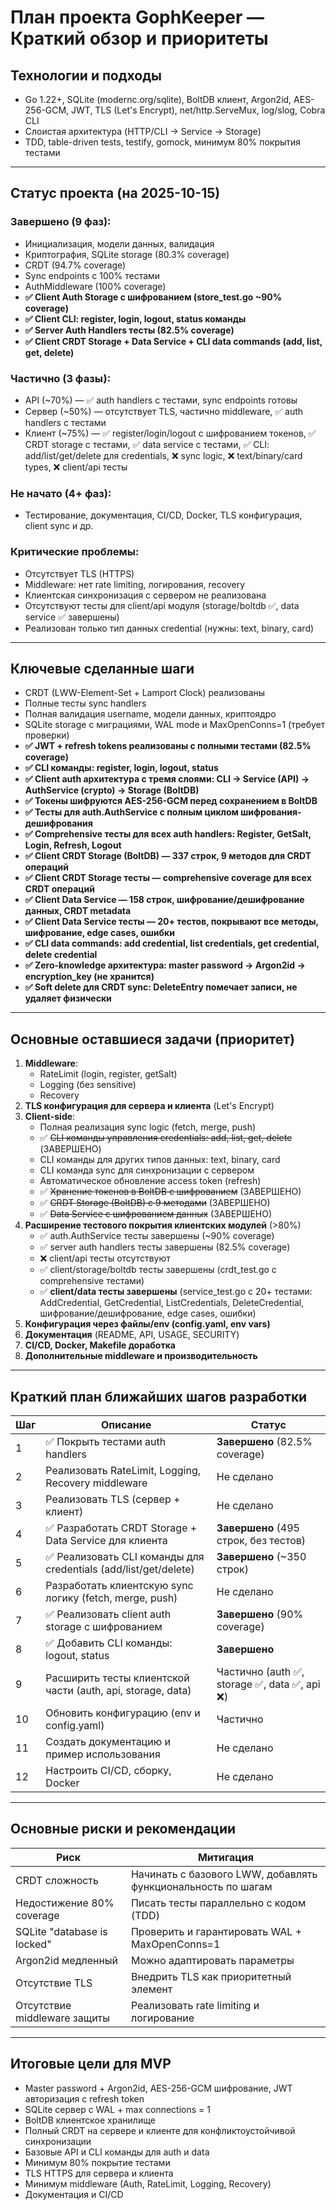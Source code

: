 # План проекта GophKeeper — Краткий обзор и приоритеты

## Технологии и подходы
- Go 1.22+, SQLite (modernc.org/sqlite), BoltDB клиент, Argon2id, AES-256-GCM, JWT, TLS (Let's Encrypt), net/http.ServeMux, log/slog, Cobra CLI
- Слоистая архитектура (HTTP/CLI → Service → Storage)
- TDD, table-driven tests, testify, gomock, минимум 80% покрытия тестами

---

## Статус проекта (на 2025-10-15)

### Завершено (9 фаз):
- Инициализация, модели данных, валидация
- Криптография, SQLite storage (80.3% coverage)
- CRDT (94.7% coverage)
- Sync endpoints с 100% тестами
- AuthMiddleware (100% coverage)
- **✅ Client Auth Storage с шифрованием (store_test.go ~90% coverage)**
- **✅ Client CLI: register, login, logout, status команды**
- **✅ Server Auth Handlers тесты (82.5% coverage)**
- **✅ Client CRDT Storage + Data Service + CLI data commands (add, list, get, delete)**

### Частично (3 фазы):
- API (~70%) — ✅ auth handlers с тестами, sync endpoints готовы
- Сервер (~50%) — отсутствует TLS, частично middleware, ✅ auth handlers с тестами
- Клиент (~75%) — ✅ register/login/logout с шифрованием токенов, ✅ CRDT storage с тестами, ✅ data service с тестами, ✅ CLI: add/list/get/delete для credentials, ❌ sync logic, ❌ text/binary/card types, ❌ client/api тесты

### Не начато (4+ фаз):
- Тестирование, документация, CI/CD, Docker, TLS конфигурация, client sync и др.

### Критические проблемы:
- Отсутствует TLS (HTTPS)
- Middleware: нет rate limiting, логирования, recovery
- Клиентская синхронизация с сервером не реализована
- Отсутствуют тесты для client/api модуля (storage/boltdb ✅, data service ✅ завершены)
- Реализован только тип данных credential (нужны: text, binary, card)

---

## Ключевые сделанные шаги
- CRDT (LWW-Element-Set + Lamport Clock) реализованы
- Полные тесты sync handlers
- Полная валидация username, модели данных, криптоядро
- SQLite storage с миграциями, WAL mode и MaxOpenConns=1 (требует проверки)
- **✅ JWT + refresh tokens реализованы с полными тестами (82.5% coverage)**
- **✅ CLI команды: register, login, logout, status**
- **✅ Client auth архитектура с тремя слоями: CLI → Service (API) → AuthService (crypto) → Storage (BoltDB)**
- **✅ Токены шифруются AES-256-GCM перед сохранением в BoltDB**
- **✅ Тесты для auth.AuthService с полным циклом шифрования-дешифрования**
- **✅ Comprehensive тесты для всех auth handlers: Register, GetSalt, Login, Refresh, Logout**
- **✅ Client CRDT Storage (BoltDB) — 337 строк, 9 методов для CRDT операций**
- **✅ Client CRDT Storage тесты — comprehensive coverage для всех CRDT операций**
- **✅ Client Data Service — 158 строк, шифрование/дешифрование данных, CRDT metadata**
- **✅ Client Data Service тесты — 20+ тестов, покрывают все методы, шифрование, edge cases, ошибки**
- **✅ CLI data commands: add credential, list credentials, get credential, delete credential**
- **✅ Zero-knowledge архитектура: master password → Argon2id → encryption_key (не хранится)**
- **✅ Soft delete для CRDT sync: DeleteEntry помечает записи, не удаляет физически**

---

## Основные оставшиеся задачи (приоритет)

1. **Middleware**:
   - RateLimit (login, register, getSalt)
   - Logging (без sensitive)
   - Recovery
2. **TLS конфигурация для сервера и клиента** (Let's Encrypt)
3. **Client-side**:
   - Полная реализация sync logic (fetch, merge, push)
   - ✅ ~~CLI команды управления credentials: add, list, get, delete~~ (ЗАВЕРШЕНО)
   - CLI команды для других типов данных: text, binary, card
   - CLI команда sync для синхронизации с сервером
   - Автоматическое обновление access token (refresh)
   - ✅ ~~Хранение токенов в BoltDB с шифрованием~~ (ЗАВЕРШЕНО)
   - ✅ ~~CRDT Storage (BoltDB) с 9 методами~~ (ЗАВЕРШЕНО)
   - ✅ ~~Data Service с шифрованием данных~~ (ЗАВЕРШЕНО)
4. **Расширение тестового покрытия клиентских модулей** (>80%)
   - ✅ auth.AuthService тесты завершены (~90% coverage)
   - ✅ server auth handlers тесты завершены (82.5% coverage)
   - ❌ client/api тесты отсутствуют
   - ✅ client/storage/boltdb тесты завершены (crdt_test.go с comprehensive тестами)
   - ✅ **client/data тесты завершены** (service_test.go с 20+ тестами: AddCredential, GetCredential, ListCredentials, DeleteCredential, шифрование/дешифрование, edge cases, ошибки)
5. **Конфигурация через файлы/env (config.yaml, env vars)**
6. **Документация** (README, API, USAGE, SECURITY)
7. **CI/CD, Docker, Makefile доработка**
8. **Дополнительные middleware и производительность**

---

## Краткий план ближайших шагов разработки

| Шаг | Описание | Статус |
|------|-----------|--------|
| 1 | ✅ Покрыть тестами auth handlers | **Завершено** (82.5% coverage) |
| 2 | Реализовать RateLimit, Logging, Recovery middleware | Не сделано |
| 3 | Реализовать TLS (сервер + клиент) | Не сделано |
| 4 | ✅ Разработать CRDT Storage + Data Service для клиента | **Завершено** (495 строк, без тестов) |
| 5 | ✅ Реализовать CLI команды для credentials (add/list/get/delete) | **Завершено** (~350 строк) |
| 6 | Разработать клиентскую sync логику (fetch, merge, push) | Не сделано |
| 7 | ✅ Реализовать client auth storage с шифрованием | **Завершено** (90% coverage) |
| 8 | ✅ Добавить CLI команды: logout, status | **Завершено** |
| 9 | Расширить тесты клиентской части (auth, api, storage, data) | Частично (auth ✅, storage ✅, data ✅, api ❌) |
| 10 | Обновить конфигурацию (env и config.yaml) | Частично |
| 11 | Создать документацию и пример использования | Не сделано |
| 12 | Настроить CI/CD, сборку, Docker | Не сделано |

---

## Основные риски и рекомендации

| Риск | Митигация |
|-------|-----------|
| CRDT сложность | Начинать с базового LWW, добавлять функциональность по шагам |
| Недостижение 80% coverage | Писать тесты параллельно с кодом (TDD) |
| SQLite "database is locked" | Проверить и гарантировать WAL + MaxOpenConns=1 |
| Argon2id медленный | Можно адаптировать параметры |
| Отсутствие TLS | Внедрить TLS как приоритетный элемент |
| Отсутствие middleware защиты | Реализовать rate limiting и логирование |

---

## Итоговые цели для MVP

- Master password + Argon2id, AES-256-GCM шифрование, JWT авторизация с refresh token
- SQLite сервер с WAL + max connections = 1
- BoltDB клиентское хранилище
- Полный CRDT на сервере и клиенте для конфликтоустойчивой синхронизации
- Базовые API и CLI команды для auth и data
- Минимум 80% покрытие тестами
- TLS HTTPS для сервера и клиента
- Минимум middleware (Auth, RateLimit, Logging, Recovery)
- Документация и CI/CD
